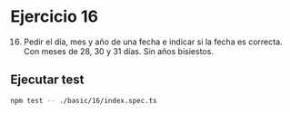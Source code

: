 # Ejercicio 16

16.  Pedir el día, mes y año de una fecha e indicar si la fecha es correcta. Con meses de 28, 30 y 31 días. Sin años bisiestos.

## Ejecutar test

```bash
npm test -- ./basic/16/index.spec.ts
```
